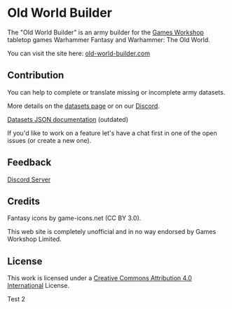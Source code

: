 # Old World Builder

The "Old World Builder" is an army builder for the [Games Workshop](https://www.games-workshop.com) tabletop games Warhammer Fantasy and Warhammer: The Old World.

You can visit the site here: [old-world-builder.com](https://old-world-builder.com/)

## Contribution

You can help to complete or translate missing or incomplete army datasets.

More details on the [datasets page](https://old-world-builder.com/datasets) or on our [Discord](https://discord.gg/87nUyjUxTU).

[Datasets JSON documentation](https://github.com/nthiebes/old-world-builder/blob/main/docs/datasets.md) (outdated)

If you'd like to work on a feature let's have a chat first in one of the open issues (or create a new one).

## Feedback

[Discord Server](https://discord.gg/87nUyjUxTU)

## Credits

Fantasy icons by game-icons.net (CC BY 3.0).

This web site is completely unofficial and in no way endorsed by Games Workshop Limited.

## License

This work is licensed under a [Creative Commons Attribution 4.0 International](https://creativecommons.org/licenses/by/4.0/) License.

Test 2
